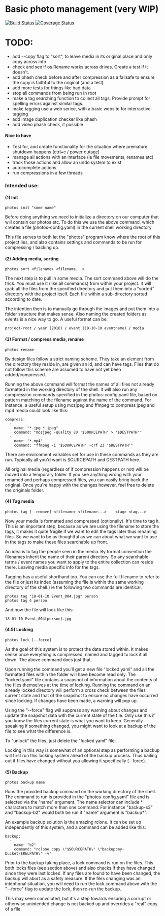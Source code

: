 # Basic photo management (very WIP)

[![Build Status](https://travis-ci.org/internetimagery/photos.svg?branch=master)](https://travis-ci.org/internetimagery/photos) [![Coverage Status](https://coveralls.io/repos/github/internetimagery/photos/badge.svg?branch=master)](https://coveralls.io/github/internetimagery/photos?branch=master)

# TODO:

- add --copy flag to "sort", to leave media in its original place and only copy across info
- check and see if os.Rename works across drives. Create a test if it doesn't.
- add phash check before and after compression as a failsafe to ensure the copy is faithful to the original (and a test)
- add more tests for things like bad data
- stop all commands from being run in root
- make a tag searching function to collect all tags. Provide prompt for spelling errors against similar tags.
- make tagging use a web serice, with a basic website for interractive tagging
- add image duplication checker like phash
- add video phash check, if possible

#### Nice to have
- Test for, and create functionality for the situation where premature shutdown happens (ctrl+c / power outage)
- manage all actions with an interface (ie file movements, renames etc)
- track those actions and allow an undo system to exist
- autocomplete actions
- run compressions in a few threads

### Intended use:

#### (1) Init

```
photos init "some name"
```

Before doing anything we need to initialize a directory on our computer that will contain our photos etc. To do this we use the above command, which creates a file (photos-config.yaml) in the current shell working directory.

This file serves to both let the "photos" program know where the root of this project lies, and also contains settings and commands to be run for compressing / backing up.

#### (2) Adding media, sorting

```
photos sort <filename> <filename...>
```

The next step is to pull in some media. The sort command above will do the trick. You must use it (like all commands) from within your project. It will grab all the files from the specified directory and put them into a "sorted" directory with the project itself. Each file within a sub-directory sorted according to date.

The intention then is to manually go through the images and put them into a folder structure that makes sense. Also naming the created folders as events is a nice way to go. A useful format can be:

```
project-root / year (2018) / event (18-10-10 eventname) / media
```

#### (3) Format / compress media, rename

```
photos rename
```

By design files follow a strict naming scheme. They take an element from the directory they reside in, are given an id, and can have tags. Files that do not follow this scheme are assumed to have not yet been added/compressed.

Running the above command will format the names of all files not already formatted in the working directory of the shell. It will also run any compression commands specified in the photos-config.yaml file, based on pattern matching of the filename against the name of the command. For instance, a useful setup using mozjpeg and ffmpeg to compress jpeg and mp4 media could look like this:

```
compress:
  -
    name: "*.jpg *.jpeg"
    command: "mozjpeg -quality 80 '$SOURCEPATH' > '$DESTPATH'"
  -
    name: "*.mp4"
    command: "ffmpeg -i '$SOURCEPATH' -crf 23 '$DESTPATH'"
```

There are environment variables set for use in these commands as they are run. Typically all you'd want is SOURCEPATH and DESTPATH here.

All original media (regardless of if compression happens or not) will be moved into a temporary folder. If you see anything wrong with your renamed and perhaps compressed files, you can easily bring back the original. Once you're happy with the changes however, feel free to delete the originals folder.

#### (4) Tag media

```
photos tag [--remove] <filename> <filename...> -- <tag> <tag...>
```

Now your media is formatted and compressed (optionally). It's time to tag it. This is an important step, because as we are using the filename to store the tags, it makes it quite fragile if we want to edit the tags later thus renaming files. So we want to be as thoughtful as we can about what we want to use in the tags to make these files searchable up front.

An idea is to tag the people seen in the media.
By format convention the filenames inherit the name of their parent directory. So any searchable terms / event names you want to apply to the entire collection can reside there. Leaving media specific info for the tags.

Tagging has a useful shorthand too. You can use the full filename to refer to the file or just its index (assuming the file is within the same working directory of the shell.) ie the following two commands are identical:

```
photos tag "18-01-10 Event_004.jpg" person
photos tag 4 person
```

And now the file will look like this:

```
18-01-10 Event_004[person].jpg
```

#### (4.5) Locking

```
photos lock [--force]
```

As the goal of this system is to protect the data stored within. It makes sense once everything is compressed, named and tagged to lock it all down. The above command does just that.

Upon running the command you'll get a new file "locked.yaml" and all the formatted files within the folder will have become read only. The "locked.yaml" file contains a snapshot of information about the contents of the files themselves at the time of locking.
Running the command on an already locked directory will perform a cross check between the files current state and that of the snapshot to ensure no changes have occurred since locking. If changes have been made, a warning will pop up.

Using the "--force" flag will suppress any warning about changes and update the snapshot data with the current state of the file. Only use this if you know the files current state is what you want to keep. Generally speaking if something changed, you might want to look at a backup of the file to see what the difference is.

To "unlock" the files, just delete the "locked.yaml" file.

Locking in this way is somewhat of an optional step as performing a backup will first run this locking system ahead of the backup process. Thus bailing out if files have changed without you allowing it specifically (--force).

#### (5) Backup

```
photos backup name
```

Runs the provided backup command on the working directory of the shell. The command to run is provided in the "photos-config.yaml" file and is selected via the "name" argument. The name selector can include * characters to match more than one command. For instance "backup-s3" and "backup-b2" would both be run if "name" argument is "backup*".

An example backup solution is the amazing rclone. It can be set up independently of this system, and a command can be added like this:

```
backup:
  -
    name: "b2"
    command: "rclone copy \"$SOURCEPATH\" \"backup:my-bucket/$RELPATH\" -v"
```

Prior to the backup taking place, a lock command is run on the files. This both locks files (see section above) and also checks if they have changed since they were last locked. If any files are found to have been changed, the backup will abort as a safety measure. If the files changing was an intentional situation, you will need to run the lock command above with the "--force" flag to update the lock, then re-run the backup.

This may seem convoluted, but it's a step towards ensuring a corrupt or otherwise unintended change is not backed up and overrides a "real" copy of a file.
